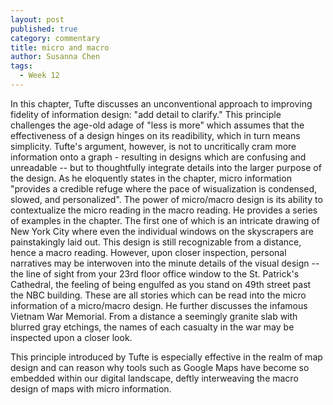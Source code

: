 ```yaml
---
layout: post
published: true
category: commentary
title: micro and macro
author: Susanna Chen
tags:
  - Week 12
---
```

In this chapter, Tufte discusses an unconventional approach to improving fidelity of information design: "add detail to clarify." This principle challenges the age-old adage of "less is more" which assumes that the effectiveness of a design hinges on its readibility, which in turn means simplicity. Tufte's argument, however, is not to uncritically cram more information onto a graph - resulting in designs which are confusing and unreadable -- but to thoughtfully integrate details into the larger purpose of the design. As he eloquently states in the chapter, micro information "provides a credible refuge where the pace of wisualization is condensed, slowed, and personalized". The power of micro/macro design is its ability to contextualize the micro reading in the macro reading. He provides a series of examples in the chapter. The first one of which is an intricate drawing of New York City where even the individual windows on the skyscrapers are painstakingly laid out. This design is still recognizable from a distance, hence a macro reading. However, upon closer inspection, personal narratives may be interwoven into the minute details of the visual design -- the line of sight from your 23rd floor office window to the St. Patrick's Cathedral, the feeling of being engulfed as you stand on 49th street past the NBC building. These are all stories which can be read into the micro information of a micro/macro design. He further discusses the infamous Vietnam War Memorial. From a distance a seemingly granite slab with blurred gray etchings, the names of each casualty in the war may be inspected upon a closer look. 


This principle introduced by Tufte is especially effective in the realm of map design and can reason why tools such as Google Maps have become so embedded within our digital landscape, deftly interweaving the macro design of maps with micro information.